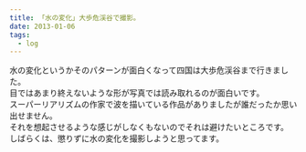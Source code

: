 ```yaml
---
title: 「水の変化」大歩危渓谷で撮影。
date: 2013-01-06
tags:
  - log
---
```


水の変化というかそのパターンが面白くなって四国は大歩危渓谷まで行きました。<br>
目ではあまり終えないような形が写真では読み取れるのが面白いです。<br>
スーパーリアリズムの作家で波を描いている作品がありましたが誰だったか思い出せません。<br>
それを想起させるような感じがしなくもないのでそれは避けたいところです。<br>
しばらくは、懲りずに水の変化を撮影しようと思ってます。

<a href="http://www.flickr.com/photos/shigeki_takeguchi/8327695681/in/photostream"><img src="http://farm9.staticflickr.com/8212/8327695681_817cd719e1.jpg" alt="" /></a>

<a href="http://www.flickr.com/photos/shigeki_takeguchi/8328960440/in/photostream"><img src="http://farm9.staticflickr.com/8352/8328960440_89eb814f8f.jpg" alt="" /></a>

<a href="http://www.flickr.com/photos/shigeki_takeguchi/8328964608/in/photostream"><img src="http://farm9.staticflickr.com/8084/8328964608_b275f1ed69.jpg" alt="" /></a>

<a href="http://www.flickr.com/photos/shigeki_takeguchi/8328966982/in/photostream"><img src="http://farm9.staticflickr.com/8075/8328966982_3647d12964.jpg" alt="" /></a>

<a href="http://www.flickr.com/photos/shigeki_takeguchi/8327913989/in/photostream"><img src="http://farm9.staticflickr.com/8355/8327913989_fd7b1668bf.jpg" alt="" /></a>
